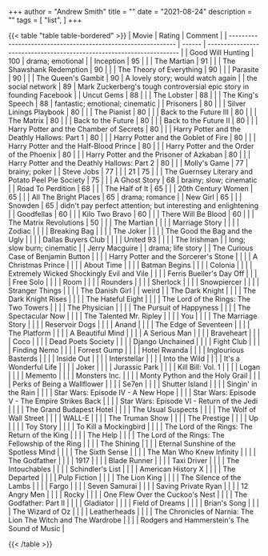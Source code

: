 +++
author = "Andrew Smith"
title = ""
date = "2021-08-24"
description = ""
tags = [
    "list",
]
+++

{{< table "table table-bordered" >}}
| Movie                                                         | Rating | Comment                                                               |
| ------------------------------------------------------------- | ------ | --------------------------------------------------------------------- |
| Good Will Hunting                                             | 100    | drama; emotional                                                      |
| Inception                                                     | 95     |                                                                       |
| The Martian                                                   | 91     |                                                                       |
| The Shawshank Redemption                                      | 90     |                                                                       |
| The Theory of Everything                                      | 90     |                                                                       |
| Parasite                                                      | 90     |                                                                       |
| The Queen's Gambit                                            | 90     | A lovely story; would watch again                                     |
| the social network                                            | 89     | Mark Zuckerberg's tough controversial epic story in founding Facebook |
| Uncut Gems                                                    | 88     |                                                                       |
| The Lobster                                                   | 88     |                                                                       |
| The King's Speech                                             | 88     | fantastic; emotional; cinematic                                       |
| Prisoners                                                     | 80     |                                                                       |
| Silver Linings Playbook                                       | 80     |                                                                       |
| The Pianist                                                   | 80     |                                                                       |
| Back to the Future III                                        | 80     |                                                                       |
| The Matrix                                                    | 80     |                                                                       |
| Back to the Future                                            | 80     |                                                                       |
| Back to the Future II                                         | 80     |                                                                       |
| Harry Potter and the Chamber of Secrets                       | 80     |                                                                       |
| Harry Potter and the Deathly Hallows: Part 1                  | 80     |                                                                       |
| Harry Potter and the Goblet of Fire                           | 80     |                                                                       |
| Harry Potter and the Half-Blood Prince                        | 80     |                                                                       |
| Harry Potter and the Order of the Phoenix                     | 80     |                                                                       |
| Harry Potter and the Prisoner of Azkaban                      | 80     |                                                                       |
| Harry Potter and the Deathly Hallows: Part 2                  | 80     |                                                                       |
| Molly's Game                                                  | 77     | brainy; poker                                                         |
| Steve Jobs                                                    | 77     |                                                                       |
| 21                                                            | 75     |                                                                       |
| The Guernsey Literary and Potato Peel Pie Society             | 75     |                                                                       |
| A Ghost Story                                                 | 68     | brainy; slow; cinematic                                               |
| Road To Perdition                                             | 68     |                                                                       |
| The Half of It                                                | 65     |                                                                       |
| 20th Century Women                                            | 65     |                                                                       |
| All The Bright Places                                         | 65     | drama; romance                                                        |
| New Girl                                                      | 65     |                                                                       |
| Snowden                                                       | 65     | didn't pay perfect attention; but interesting and enlightening        |
| Goodfellas                                                    | 60     |                                                                       |
| Kilo Two Bravo                                                | 60     |                                                                       |
| There Will Be Blood                                           | 60     |                                                                       |
| The Matrix Revolutions                                        | 50     |                                                                       |
| The Martian                                                   |        |                                                                       |
| Marriage Story                                                |        |                                                                       |
| Zodiac                                                        |        |                                                                       |
| Breaking Bag                                                  |        |                                                                       |
| The Joker                                                     |        |                                                                       |
| The Good the Bag and the Ugly                                 |        |                                                                       |
| Dallas Buyers Club                                            |        |                                                                       |
| United 93                                                     |        |                                                                       |
| The Irishman                                                  |        | long; slow burn; cinematic                                            |
| Jerry Macguire                                                |        | drama; life story                                                     |
| The Curious Case of Benjamin Button                           |        |                                                                       |
| Harry Potter and the Sorcerer's Stone                         |        |                                                                       |
| A Christmas Prince                                            |        |                                                                       |
| About Time                                                    |        |                                                                       |
| Batman Begins                                                 |        |                                                                       |
| Colonia                                                       |        |                                                                       |
| Extremely Wicked Shockingly Evil and Vile                     |        |                                                                       |
| Ferris Bueller's Day Off                                      |        |                                                                       |
| Free Solo                                                     |        |                                                                       |
| Room                                                          |        |                                                                       |
| Rounders                                                      |        |                                                                       |
| Sherlock                                                      |        |                                                                       |
| Snowpiercer                                                   |        |                                                                       |
| Stranger Things                                               |        |                                                                       |
| The Danish Girl                                               |        | weird                                                                 |
| The Dark Knight                                               |        |                                                                       |
| The Dark Knight Rises                                         |        |                                                                       |
| The Hateful Eight                                             |        |                                                                       |
| The Lord of the Rings: The Two Towers                         |        |                                                                       |
| The Physician                                                 |        |                                                                       |
| The Pursuit of Happyness                                      |        |                                                                       |
| The Spectacular Now                                           |        |                                                                       |
| The Talented Mr. Ripley                                       |        |                                                                       |
| You                                                           |        |                                                                       |
| The Marriage Story                                            |        |                                                                       |
| Reservoir Dogs                                                |        |                                                                       |
| Anand                                                         |        |                                                                       |
| The Edge of Seventeen                                         |        |                                                                       |
| The Platform                                                  |        |                                                                       |
| A Beautiful Mind                                              |        |                                                                       |
| A Serious Man                                                 |        |                                                                       |
| Braveheart                                                    |        |                                                                       |
| Coco                                                          |        |                                                                       |
| Dead Poets Society                                            |        |                                                                       |
| Django Unchained                                              |        |                                                                       |
| Fight Club                                                    |        |                                                                       |
| Finding Nemo                                                  |        |                                                                       |
| Forrest Gump                                                  |        |                                                                       |
| Hotel Rwanda                                                  |        |                                                                       |
| Inglourious Basterds                                          |        |                                                                       |
| Inside Out                                                    |        |                                                                       |
| Interstellar                                                  |        |                                                                       |
| Into the Wild                                                 |        |                                                                       |
| It's a Wonderful Life                                         |        |                                                                       |
| Joker                                                         |        |                                                                       |
| Jurassic Park                                                 |        |                                                                       |
| Kill Bill: Vol. 1                                             |        |                                                                       |
| Logan                                                         |        |                                                                       |
| Memento                                                       |        |                                                                       |
| Monsters Inc.                                                 |        |                                                                       |
| Monty Python and the Holy Grail                               |        |                                                                       |
| Perks of Being a Wallflower                                   |        |                                                                       |
| Se7en                                                         |        |                                                                       |
| Shutter Island                                                |        |                                                                       |
| Singin' in the Rain                                           |        |                                                                       |
| Star Wars: Episode IV - A New Hope                            |        |                                                                       |
| Star Wars: Episode V - The Empire Strikes Back                |        |                                                                       |
| Star Wars: Episode VI - Return of the Jedi                    |        |                                                                       |
| The Grand Budapest Hotel                                      |        |                                                                       |
| The Usual Suspects                                            |        |                                                                       |
| The Wolf of Wall Street                                       |        |                                                                       |
| WALL-E                                                        |        |                                                                       |
| The Truman Show                                               |        |                                                                       |
| The Prestige                                                  |        |                                                                       |
| Up                                                            |        |                                                                       |
| Toy Story                                                     |        |                                                                       |
| To Kill a Mockingbird                                         |        |                                                                       |
| The Lord of the Rings: The Return of the King                 |        |                                                                       |
| The Help                                                      |        |                                                                       |
| The Lord of the Rings: The Fellowship of the Ring             |        |                                                                       |
| The Shining                                                   |        |                                                                       |
| Eternal Sunshine of the Spotless Mind                         |        |                                                                       |
| The Sixth Sense                                               |        |                                                                       |
| The Man Who Knew Infinity                                     |        |                                                                       |
| The Godfather                                                 |        |                                                                       |
| 1917                                                          |        |                                                                       |
| Blade Runner                                                  |        |                                                                       |
| Taxi Driver                                                   |        |                                                                       |
| The Intouchables                                              |        |                                                                       |
| Schindler's List                                              |        |                                                                       |
| American History X                                            |        |                                                                       |
| The Departed                                                  |        |                                                                       |
| Pulp Fiction                                                  |        |                                                                       |
| The Lion King                                                 |        |                                                                       |
| The Silence of the Lambs                                      |        |                                                                       |
| Fargo                                                         |        |                                                                       |
| Seven Samurai                                                 |        |                                                                       |
| Saving Private Ryan                                           |        |                                                                       |
| 12 Angry Men                                                  |        |                                                                       |
| Rocky                                                         |        |                                                                       |
| One Flew Over the Cuckoo's Nest                               |        |                                                                       |
| The Godfather: Part II                                        |        |                                                                       |
| Gladiator                                                     |        |                                                                       |
| Field of Dreams                                               |        |                                                                       |
| Brian's Song                                                  |        |                                                                       |
| The Wizard of Oz                                              |        |                                                                       |
| Leatherheads                                                  |        |                                                                       |
| The Chronicles of Narnia: The Lion The Witch and The Wardrobe |        |                                                                       |
| Rodgers and Hammerstein's The Sound of Music                  |

{{< /table >}}